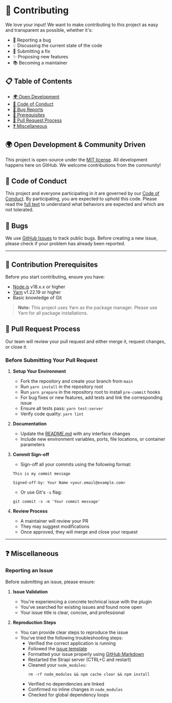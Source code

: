 # 🤝 Contributing

We love your input! We want to make contributing to this project as easy and transparent as possible, whether it's:

- 🐛 Reporting a bug
- 💡 Discussing the current state of the code
- 📝 Submitting a fix
- ✨ Proposing new features
- 📚 Becoming a maintainer

## 📋 Table of Contents

- [🌍 Open Development](#open-development--community-driven)
- [📜 Code of Conduct](#code-of-conduct)
- [🐛 Bug Reports](#bugs)
- [🔧 Prerequisites](#contribution-prerequisites)
- [🔄 Pull Request Process](#pull-request-process)
- [❓ Miscellaneous](#miscellaneous)

## 🌍 Open Development & Community Driven

This project is open-source under the [MIT license](LICENSE). All development happens here on GitHub. We welcome contributions from the community!

## 📜 Code of Conduct

This project and everyone participating in it are governed by our [Code of Conduct](CODE_OF_CONDUCT.md). By participating, you are expected to uphold this code. Please read the [full text](CODE_OF_CONDUCT.md) to understand what behaviors are expected and which are not tolerated.

## 🐛 Bugs

We use [GitHub Issues](https://github.com/strapi-community/bigcommerce/issues) to track public bugs. Before creating a new issue, please check if your problem has already been reported.

---

## 🔧 Contribution Prerequisites

Before you start contributing, ensure you have:

* [Node.js](https://nodejs.org/en/) v18.x.x or higher
* [Yarn](https://yarnpkg.com/en/) v1.22.19 or higher
* Basic knowledge of Git

> **Note:** This project uses Yarn as the package manager. Please use Yarn for all package installations.

## 🔄 Pull Request Process

Our team will review your pull request and either merge it, request changes, or close it.

### Before Submitting Your Pull Request

1. **Setup Your Environment**
   - Fork the repository and create your branch from `main`
   - Run `yarn install` in the repository root
   - Run `yarn prepare` in the repository root to install `pre-commit` hooks
   - For bug fixes or new features, add tests and link the corresponding issue
   - Ensure all tests pass: `yarn test:server`
   - Verify code quality: `yarn lint`

2. **Documentation**
   - Update the [README.md](README.md) with any interface changes
   - Include new environment variables, ports, file locations, or container parameters

3. **Commit Sign-off**
   - Sign-off all your commits using the following format:
   ```shell
   This is my commit message
   
   Signed-off-by: Your Name <your.email@example.com>
   ```
   - Or use Git's `-s` flag:
   ```shell
   git commit -s -m 'Your commit message'
   ```

4. **Review Process**
   - A maintainer will review your PR
   - They may suggest modifications
   - Once approved, they will merge and close your request

---

## ❓ Miscellaneous

### Reporting an Issue

Before submitting an issue, please ensure:

1. **Issue Validation**
   - You're experiencing a concrete technical issue with the plugin
   - You've searched for existing issues and found none open
   - Your issue title is clear, concise, and professional

2. **Reproduction Steps**
   - You can provide clear steps to reproduce the issue
   - You've tried the following troubleshooting steps:
     - Verified the correct application is running
     - Followed the [issue template](.github/ISSUE_TEMPLATE)
     - Formatted your issue properly using [GitHub Markdown](https://guides.github.com/features/mastering-markdown)
     - Restarted the Strapi server (CTRL+C and restart)
     - Cleaned your `node_modules`:
       ```shell
       rm -rf node_modules && npm cache clear && npm install
       ```
     - Verified no dependencies are linked
     - Confirmed no inline changes in `node_modules`
     - Checked for global dependency loops